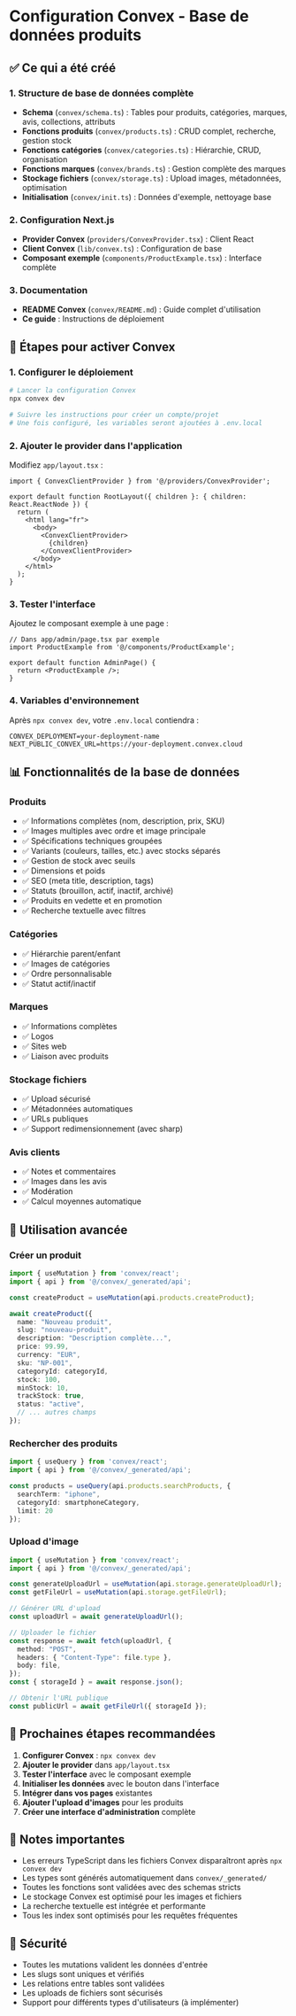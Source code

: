 # Configuration Convex - Base de données produits

## ✅ Ce qui a été créé

### 1. Structure de base de données complète
- **Schema** (`convex/schema.ts`) : Tables pour produits, catégories, marques, avis, collections, attributs
- **Fonctions produits** (`convex/products.ts`) : CRUD complet, recherche, gestion stock
- **Fonctions catégories** (`convex/categories.ts`) : Hiérarchie, CRUD, organisation
- **Fonctions marques** (`convex/brands.ts`) : Gestion complète des marques
- **Stockage fichiers** (`convex/storage.ts`) : Upload images, métadonnées, optimisation
- **Initialisation** (`convex/init.ts`) : Données d'exemple, nettoyage base

### 2. Configuration Next.js
- **Provider Convex** (`providers/ConvexProvider.tsx`) : Client React
- **Client Convex** (`lib/convex.ts`) : Configuration de base
- **Composant exemple** (`components/ProductExample.tsx`) : Interface complète

### 3. Documentation
- **README Convex** (`convex/README.md`) : Guide complet d'utilisation
- **Ce guide** : Instructions de déploiement

## 🚀 Étapes pour activer Convex

### 1. Configurer le déploiement
```bash
# Lancer la configuration Convex
npx convex dev

# Suivre les instructions pour créer un compte/projet
# Une fois configuré, les variables seront ajoutées à .env.local
```

### 2. Ajouter le provider dans l'application
Modifiez `app/layout.tsx` :

```tsx
import { ConvexClientProvider } from '@/providers/ConvexProvider';

export default function RootLayout({ children }: { children: React.ReactNode }) {
  return (
    <html lang="fr">
      <body>
        <ConvexClientProvider>
          {children}
        </ConvexClientProvider>
      </body>
    </html>
  );
}
```

### 3. Tester l'interface
Ajoutez le composant exemple à une page :

```tsx
// Dans app/admin/page.tsx par exemple
import ProductExample from '@/components/ProductExample';

export default function AdminPage() {
  return <ProductExample />;
}
```

### 4. Variables d'environnement
Après `npx convex dev`, votre `.env.local` contiendra :
```env
CONVEX_DEPLOYMENT=your-deployment-name
NEXT_PUBLIC_CONVEX_URL=https://your-deployment.convex.cloud
```

## 📊 Fonctionnalités de la base de données

### Produits
- ✅ Informations complètes (nom, description, prix, SKU)
- ✅ Images multiples avec ordre et image principale
- ✅ Spécifications techniques groupées
- ✅ Variants (couleurs, tailles, etc.) avec stocks séparés
- ✅ Gestion de stock avec seuils
- ✅ Dimensions et poids
- ✅ SEO (meta title, description, tags)
- ✅ Statuts (brouillon, actif, inactif, archivé)
- ✅ Produits en vedette et en promotion
- ✅ Recherche textuelle avec filtres

### Catégories
- ✅ Hiérarchie parent/enfant
- ✅ Images de catégories
- ✅ Ordre personnalisable
- ✅ Statut actif/inactif

### Marques
- ✅ Informations complètes
- ✅ Logos
- ✅ Sites web
- ✅ Liaison avec produits

### Stockage fichiers
- ✅ Upload sécurisé
- ✅ Métadonnées automatiques
- ✅ URLs publiques
- ✅ Support redimensionnement (avec sharp)

### Avis clients
- ✅ Notes et commentaires
- ✅ Images dans les avis
- ✅ Modération
- ✅ Calcul moyennes automatique

## 🔧 Utilisation avancée

### Créer un produit
```typescript
import { useMutation } from 'convex/react';
import { api } from '@/convex/_generated/api';

const createProduct = useMutation(api.products.createProduct);

await createProduct({
  name: "Nouveau produit",
  slug: "nouveau-produit",
  description: "Description complète...",
  price: 99.99,
  currency: "EUR",
  sku: "NP-001",
  categoryId: categoryId,
  stock: 100,
  minStock: 10,
  trackStock: true,
  status: "active",
  // ... autres champs
});
```

### Rechercher des produits
```typescript
import { useQuery } from 'convex/react';
import { api } from '@/convex/_generated/api';

const products = useQuery(api.products.searchProducts, {
  searchTerm: "iphone",
  categoryId: smartphoneCategory,
  limit: 20
});
```

### Upload d'image
```typescript
import { useMutation } from 'convex/react';
import { api } from '@/convex/_generated/api';

const generateUploadUrl = useMutation(api.storage.generateUploadUrl);
const getFileUrl = useMutation(api.storage.getFileUrl);

// Générer URL d'upload
const uploadUrl = await generateUploadUrl();

// Uploader le fichier
const response = await fetch(uploadUrl, {
  method: "POST",
  headers: { "Content-Type": file.type },
  body: file,
});
const { storageId } = await response.json();

// Obtenir l'URL publique
const publicUrl = await getFileUrl({ storageId });
```

## 🎯 Prochaines étapes recommandées

1. **Configurer Convex** : `npx convex dev`
2. **Ajouter le provider** dans `app/layout.tsx`
3. **Tester l'interface** avec le composant exemple
4. **Initialiser les données** avec le bouton dans l'interface
5. **Intégrer dans vos pages** existantes
6. **Ajouter l'upload d'images** pour les produits
7. **Créer une interface d'administration** complète

## 📝 Notes importantes

- Les erreurs TypeScript dans les fichiers Convex disparaîtront après `npx convex dev`
- Les types sont générés automatiquement dans `convex/_generated/`
- Toutes les fonctions sont validées avec des schemas stricts
- Le stockage Convex est optimisé pour les images et fichiers
- La recherche textuelle est intégrée et performante
- Tous les index sont optimisés pour les requêtes fréquentes

## 🔐 Sécurité

- Toutes les mutations valident les données d'entrée
- Les slugs sont uniques et vérifiés
- Les relations entre tables sont validées
- Les uploads de fichiers sont sécurisés
- Support pour différents types d'utilisateurs (à implémenter) 